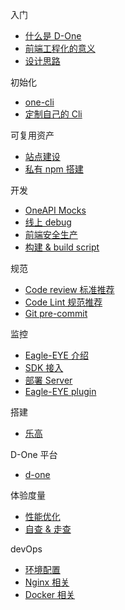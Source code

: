 <!-- docs/_sidebar.md -->

入门
* [什么是 D-One](/)
* [前端工程化的意义](/zh-cn/start/sense)
* [设计思路](/zh-cn/start/ideas)

初始化
* [one-cli](/zh-cn/one-cli/)
* [定制自己的 Cli](/zh-cn/one-cli/custom)

可复用资产
* [站点建设](/zh-cn/multiplex/)
* [私有 npm 搭建](/zh-cn/multiplex/npm)

开发
* [OneAPI Mocks](/zh-cn/develop/mock)
* [线上 debug](/zh-cn/develop/debug)
* [前端安全生产](/zh-cn/develop/error-boundary)
* [构建 & build script](/zh-cn/develop/build)

规范
* [Code review 标准推荐](/zh-cn/norm/code-review)
* [Code Lint 规范推荐](/zh-cn/norm/code-lint)
* [Git pre-commit](/zh-cn/norm/pre-commit)

监控
* [Eagle-EYE 介绍](/zh-cn/eagle/)
* [SDK 接入](/zh-cn/eagle/quickstart)
* [部署 Server](/zh-cn/eagle/server)
* [Eagle-EYE plugin](/zh-cn/eagle/plugin)

搭建
* [乐高](/zh-cn/legao/)

D-One 平台
* [d-one](/zh-cn/d-one/)

体验度量
* [性能优化](/zh-cn/experience/)
* [自查 & 走查](/zh-cn/experience/)

devOps
* [环境配置](/zh-cn/devops/)
* [Nginx 相关](/zh-cn/devops/nginx)
* [Docker 相关](/zh-cn/devops/docker)